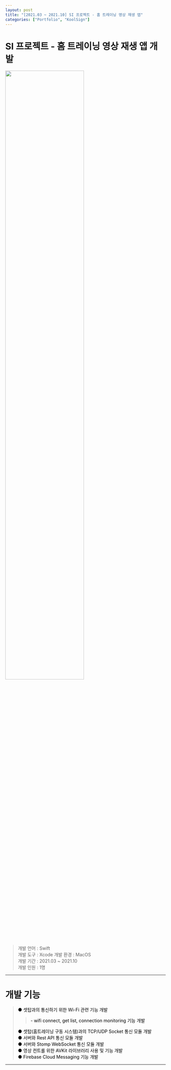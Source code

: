 ```yaml
---
layout: post
title: "[2021.03 ~ 2021.10] SI 프로젝트 - 홈 트레이닝 영상 재생 앱"
categories: ["Portfolio", "KoolSign"]
---
```


# SI 프로젝트 - 홈 트레이닝 영상 재생 앱 개발
<p width="100%">
  <img src="https://github.com/cossk3/cossk3.github.io/assets/44231144/7c92015f-b5c7-4fe8-892b-18569461bc75" width="70%">
</p>

> 개발 언어 : Swift   
> 개발 도구 : Xcode
> 개발 환경 : MacOS   
> 개발 기간 : 2021.03 ~ 2021.10  
> 개발 인원 : 1명   

---
# 개발 기능
> <a href="#a4" style="text-decoration:none;color:black;">● 셋탑과의 통신하기 위한 Wi-Fi 관련 기능 개발</a>   
> > <a href="#a1" style="text-decoration:none;color:black;">- wifi connect, get list, connection monitoring 기능 개발</a>   
>    
> <a href="#a1" style="text-decoration:none;color:black;">● 셋탑(홈트레이닝 구동 시스템)과의 TCP/UDP Socket 통신 모듈 개발</a>   
> <a href="#a2" style="text-decoration:none;color:black;">● 서버와 Rest API 통신 모듈 개발</a>   
> <a href="#a3" style="text-decoration:none;color:black;">● 서버와 Stomp WebSocket 통신 모듈 개발</a>   
> <a href="#a5" style="text-decoration:none;color:black;">● 영상 컨트롤 위한 AVKit 라이브러리 사용 및 기능 개발</a>   
> <a href="#a5" style="text-decoration:none;color:black;">● Firebase Cloud Messaging 기능 개발</a>   
> 
   
    
---

<!-- # 기능 상세 설명
<h2 id="a1">셋탑(홈트레이닝 구동 시스템) TCP/UDP Socket 통신</h2>
<h2 id="a2">서버와 Rest API 통신</h2>
<h3 id="a3">서버와 Stomp WebSocket 통신</h3>
<h3 id="a4">셋탑과 통신하기 위한 Wi-Fi 기능</h3>
<h3 id="a5">영상 컨트롤 위한 AVKit 라이브러리</h3>-->